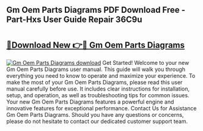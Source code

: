 ## Gm Oem Parts Diagrams PDF Download Free - Part-Hxs User Guide Repair 36C9u

# <h2><a href="http://dfrz4l.blite.top/?on=Gm+Oem+Parts+Diagrams">🔗Download New 👉🔴 Gm Oem Parts Diagrams</a></h2>

[![Gm Oem Parts Diagrams download](https://i.imgur.com/lujVjoI.png)](http://dfrz4l.blite.top/?on=Gm+Oem+Parts+Diagrams)
Get Started! Welcome to your new Gm Oem Parts Diagrams user manual. This guide will walk you through everything you need to know to operate and maximize your experience. To make the most of your Gm Oem Parts Diagrams, please read this user manual carefully before use. It includes clear instructions for installation, setup, and operation, as well as troubleshooting tips for common issues. Your new Gm Oem Parts Diagrams features a powerful engine and innovative features for exceptional performance. Contact Us for Assistance Gm Oem Parts Diagrams. Should you have any questions or concerns, please do not hesitate to contact our dedicated customer support team.
